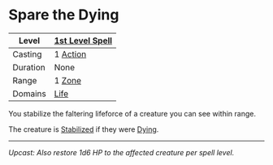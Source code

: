 # Spare the Dying

| Level    | [1st Level Spell](1st%20Level%20Spells.md)                            |
| -------- | --------------------------------------------------------------------- |
| Casting  | 1 [Action](../../../../Game%20Procedures/Core%20Procedures/Action.md) |
| Duration | None                                                                  |
| Range    | 1 [Zone](../../../../Game%20Procedures/Core%20Procedures/Zone.md)     |
| Domains  | [Life](../../Spell%20Domains/Life.md)                                 |

You stabilize the faltering lifeforce of a creature you can see within range.

The creature is [Stabilized](../../../../Game%20Procedures/Conditions/Stabilized.md) if they were [Dying](../../../../Game%20Procedures/Conditions/Dying.md).

---
*Upcast: Also restore 1d6 HP to the affected creature per spell level.*
